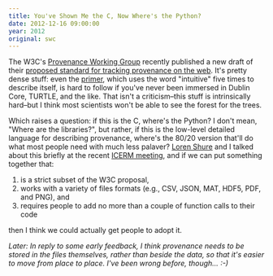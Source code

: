 ```yaml
---
title: You've Shown Me the C, Now Where's the Python?
date: 2012-12-16 09:00:00
year: 2012
original: swc
---
```

<p>The W3C's <a href="http://www.w3.org/2011/prov/wiki/Main_Page">Provenance Working Group</a> recently published a new draft of their <a href="http://www.w3.org/blog/SW/2012/12/12/a-major-release-of-prov/">proposed standard for tracking provenance on the web</a>.  It's pretty dense stuff: even the <a href="http://www.w3.org/TR/2012/WD-prov-primer-20121211/">primer</a>, which uses the word "intuitive" five times to describe itself, is hard to follow if you've never been immersed in Dublin Core, TURTLE, and the like.  That isn't a criticism–this stuff is intrinsically hard–but I think most scientists won't be able to see the forest for the trees.</p>
<p>Which raises a question: if this is the C, where's the Python?  I don't mean, "Where are the libraries?", but rather, if this is the low-level detailed language for describing provenance, where's the 80/20 version that'll do what most people need with much less palaver?  <a href="http://blogs.mathworks.com/loren/">Loren Shure</a> and I talked about this briefly at the recent <a href="http://icerm.brown.edu/tw12-5-rcem">ICERM meeting</a>, and if we can put something together that:</p>
<ol>
  <li>is a strict subset of the W3C proposal,</li>
  <li>works with a variety of files formats (e.g., CSV, JSON, MAT, HDF5, PDF, and PNG), and</li>
  <li>requires people to add no more than a couple of function calls to their code</li>
</ol>
<p>then I think we could actually get people to adopt it.</p>
<p><em>Later: In reply to some early feedback, I think provenance needs to be stored in the files themselves, rather than beside the data, so that it's easier to move from place to place.  I've been wrong before, though… :-)</em></p>
